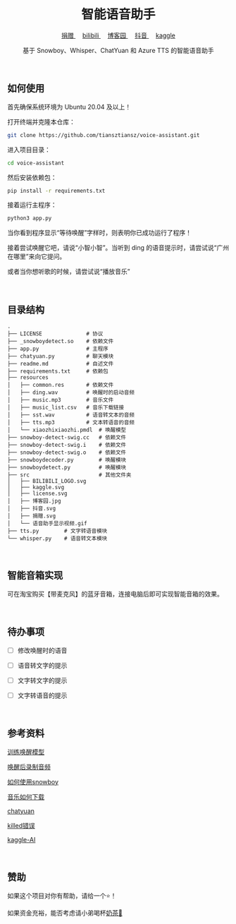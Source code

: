 <!-- 标题 -->
<h1 align="center">智能语音助手</h1>

<!-- 图标 -->
<p align="center">
  <a href="https://github.com/tiansztiansz/tiansztiansz/blob/main/wechat_alipay.png">
    捐赠
  </a>&nbsp; &nbsp; 
  <a href="https://space.bilibili.com/28606893?spm_id_from=333.1007.0.0">
    bilibili
  </a>&nbsp; &nbsp; 
  <a href="https://www.cnblogs.com/tiansz/">
    博客园
  </a>&nbsp; &nbsp;
  <a href="https://www.douyin.com/user/MS4wLjABAAAAqkpp6UyrANDXFStAMWuRPp7FU4zHfyq0_OYPoC75_qQ">
    抖音
  </a>&nbsp; &nbsp;
  <a href="https://www.kaggle.com/tiansztianszs">
    kaggle
  </a>
</p>

<!-- 项目介绍 -->
<p align="center">基于 Snowboy、Whisper、ChatYuan 和 Azure TTS 的智能语音助手</p>



<br>

<!-- 项目使用说明 -->
## 如何使用
首先确保系统环境为 Ubuntu 20.04 及以上！

打开终端并克隆本仓库：
```bash
git clone https://github.com/tiansztiansz/voice-assistant.git
```
进入项目目录：
```bash
cd voice-assistant
```
然后安装依赖包：
```bash
pip install -r requirements.txt
```
接着运行主程序：
```bash
python3 app.py
```

当你看到程序显示“等待唤醒”字样时，则表明你已成功运行了程序！

接着尝试唤醒它吧，请说“小智小智”。当听到 ding 的语音提示时，请尝试说“广州在哪里”来向它提问。

或者当你想听歌的时候，请尝试说“播放音乐”

<br>

## 目录结构

```
.
├── LICENSE              # 协议
├── _snowboydetect.so    # 依赖文件
├── app.py               # 主程序
├── chatyuan.py          # 聊天模块
├── readme.md            # 自述文件
├── requirements.txt     # 依赖包
├── resources           
│   ├── common.res       # 依赖文件
│   ├── ding.wav         # 唤醒时的启动音频
│   ├── music.mp3        # 音乐文件
│   ├── music_list.csv   # 音乐下载链接
│   ├── sst.wav          # 语音转文本的音频
│   ├── tts.mp3          # 文本转语音的音频
│   └── xiaozhixiaozhi.pmdl  # 唤醒模型
├── snowboy-detect-swig.cc   # 依赖文件
├── snowboy-detect-swig.i    # 依赖文件
├── snowboy-detect-swig.o    # 依赖文件
├── snowboydecoder.py        # 唤醒模块
├── snowboydetect.py         # 唤醒模块
├── src                      # 其他文件夹
│   ├── BILIBILI_LOGO.svg
│   ├── kaggle.svg
│   ├── license.svg
│   ├── 博客园.jpg
│   ├── 抖音.svg
│   ├── 捐赠.svg
│   └── 语音助手显示视频.gif
├── tts.py        # 文字转语音模块
└── whisper.py    # 语音转文本模块
```


<br>

## 智能音箱实现
可在淘宝购买【带麦克风】的蓝牙音箱，连接电脑后即可实现智能音箱的效果。



<br>

<!-- 待办事项 -->
## 待办事项
- [ ]  修改唤醒时的语音
- [ ]  语音转文字的提示
- [ ]  文字转文字的提示
- [ ]  文字转语音的提示


<br>


<!-- 参考资料 -->
## 参考资料
[训练唤醒模型](https://snowboy.hahack.com/)

[唤醒后录制音频](https://www.passerma.com/article/54/#2.%E6%A0%91%E8%8E%93%E6%B4%BE%E5%BD%95%E5%88%B6%E5%A3%B0%E9%9F%B3%E4%B8%8A%E4%BC%A0%E7%99%BE%E5%BA%A6)

[如何使用snowboy](https://www.bilibili.com/video/BV1pr4y1U7cE/?spm_id_from=333.1007.top_right_bar_window_default_collection.content.click&vd_source=06eafedcfca50f6eabb7b3d6b61ecfe3)

[音乐如何下载](https://link.hhtjim.com/)


[chatyuan](https://github.com/clue-ai/ChatYuan)

[killed错误](https://www.cnblogs.com/tiansz/p/17134831.html)

[kaggle-AI](https://github.com/tiansztiansz/kaggle-AI)

<br>

<!-- 赞助 -->
## 赞助

如果这个项目对你有帮助，请给一个⭐️！

如果资金充裕，能否考虑请小弟喝杯[奶茶🧋](https://github.com/tiansztiansz/tiansztiansz/blob/main/wechat_alipay.png)


